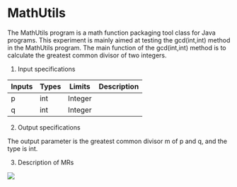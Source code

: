# MathUtils
The MathUtils program is a math function packaging tool class for Java programs. This experiment is mainly aimed at testing the gcd(int,int) method in the MathUtils program. The main function of the gcd(int,int) method is to calculate the greatest common divisor of two integers.
1.	Input specifications

| Inputs   | Types  |  Limits  |Description|
| ----| -----| ---- |----|
| p | int | Integer |    |
|q |  int | Integer |    |
2.	Output specifications

The output parameter is the greatest common divisor m of p and q, and the type is int. 

3.	Description of MRs

![](https://cdn.jsdelivr.net/gh/Evan-ZJ/MyPic/img/20210329171817.png)
